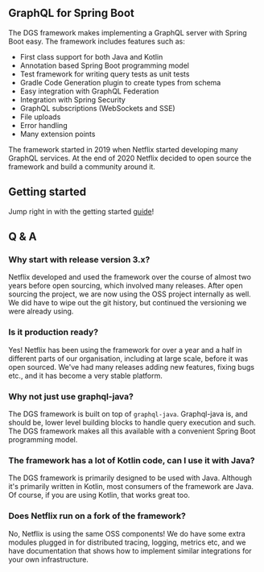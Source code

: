 
## GraphQL for Spring Boot

The DGS framework makes implementing a GraphQL server with Spring Boot easy.
The framework includes features such as: 

* First class support for both Java and Kotlin
* Annotation based Spring Boot programming model
* Test framework for writing query tests as unit tests
* Gradle Code Generation plugin to create types from schema
* Easy integration with GraphQL Federation
* Integration with Spring Security
* GraphQL subscriptions (WebSockets and SSE)
* File uploads
* Error handling
* Many extension points

The framework started in 2019 when Netflix started developing many GraphQL services.
At the end of 2020 Netflix decided to open source the framework and build a community around it.
 
## Getting started

Jump right in with the getting started [guide](getting-started)!

## Q & A

### Why start with release version 3.x?

Netflix developed and used the framework over the course of almost two years before open sourcing, which involved many releases.
After open sourcing the project, we are now using the OSS project internally as well.
We did have to wipe out the git history, but continued the versioning we were already using.

### Is it production ready?

Yes! Netflix has been using the framework for over a year and a half in different parts of our organisation, including at large scale, before it was open sourced.
We've had many releases adding new features, fixing bugs etc., and it has become a very stable platform.

### Why not just use graphql-java?

The DGS framework is built on top of `graphql-java`.
Graphql-java is, and should be, lower level building blocks to handle query execution and such.
The DGS framework makes all this available with a convenient Spring Boot programming model.

### The framework has a lot of Kotlin code, can I use it with Java?

The DGS framework is primarily designed to be used with Java.
Although it's primarily written in Kotlin, most consumers of the framework are Java.
Of course, if you are using Kotlin, that works great too.

### Does Netflix run on a fork of the framework?

No, Netflix is using the same OSS components! 
We do have some extra modules plugged in for distributed tracing, logging, metrics etc, and we have documentation that shows how to implement similar integrations for your own infrastructure.

